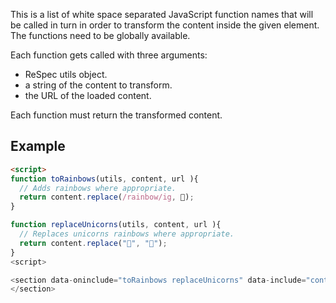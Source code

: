 This is a list of white space separated JavaScript function names that will be called in turn in order to transform the content inside the given element. The functions need to be globally available.

Each function gets called with three arguments:
 * ReSpec utils object.
 * a string of the content to transform.
 * the URL of the loaded content. 

Each function must return the transformed content.

## Example
```HTML
<script>
function toRainbows(utils, content, url ){
  // Adds rainbows where appropriate.
  return content.replace(/rainbow/ig, 🌈);
}

function replaceUnicorns(utils, content, url ){
  // Replaces unicorns rainbows where appropriate.
  return content.replace("🦄", "🐴");
}
<script>

<section data-oninclude="toRainbows replaceUnicorns" data-include="content.fragment">
</section>
```